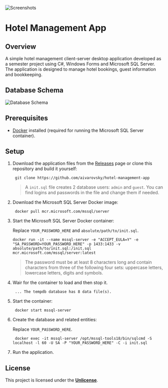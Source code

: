 ![Screenshots](https://github.com/aivarovsky/hotel-management-app/blob/main/images/screenshots.png)

# Hotel Management App

## Overview

A simple hotel management client-server desktop application developed as a semester project using C#, Windows Forms and Microsoft SQL Server. The application is designed to manage hotel bookings, guest information and bookkeeping.

## Database Schema

![Database Schema](https://github.com/aivarovsky/hotel-management-app/blob/main/images/schema.png)

## Prerequisites

- [Docker](https://docs.docker.com/get-docker) installed (required for running the Microsoft SQL Server container).

## Setup

1. Download the application files from the [Releases](https://github.com/aivarovsky/hotel-management-app/releases) page or clone this repository and build it yourself:

        git clone https://github.com/aivarovsky/hotel-management-app

    >A `init.sql` file creates 2 database users: `admin` and `guest`. You can find logins and passwords in the file and change them if needed.

2. Download the Microsoft SQL Server Docker image:

        docker pull mcr.microsoft.com/mssql/server

3. Start the Microsoft SQL Server Docker container:

    Replace `YOUR_PASSWORD_HERE` and `absolute/path/to/init.sql`.

       docker run -it --name mssql-server -e "ACCEPT_EULA=Y" -e "SA_PASSWORD=YOUR_PASSWORD_HERE" -p 1433:1433 -v absolute/path/to/init.sql:/init.sql mcr.microsoft.com/mssql/server:latest

    >The password must be at least 8 characters long and contain characters from three of the following four sets: uppercase letters, lowercase letters, digits and symbols.

4. Wair for the container to load and then stop it.

        ... The tempdb database has 8 data file(s).

5. Start the container:

        docker start mssql-server

6. Create the database and related entities:

    Replace `YOUR_PASSWORD_HERE`.

        docker exec -it mssql-server /opt/mssql-tools18/bin/sqlcmd -S localhost -l 60 -U SA -P "YOUR_PASSWORD_HERE" -C -i init.sql

7. Run the application.

## License

This project is licensed under the [**Unlicense**](https://github.com/aivarovsky/hotel-management-app/blob/main/LICENSE).